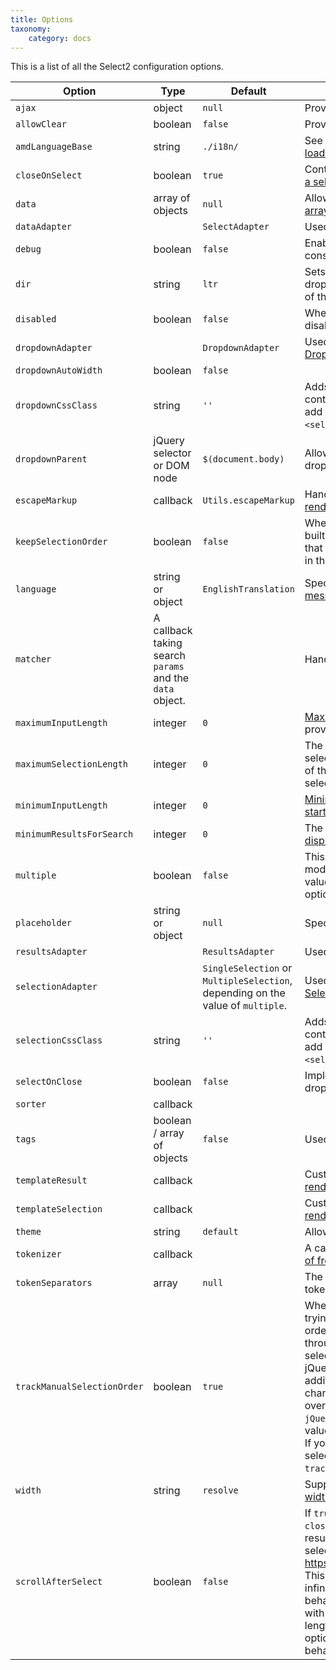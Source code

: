 ```yaml
---
title: Options
taxonomy:
    category: docs
---
```


This is a list of all the Select2 configuration options.

| Option | Type | Default | Description |
| ------ | ---- | ------- | ----------- |
| `ajax` | object | `null` | Provides support for [ajax data sources](/data-sources/ajax). |
| `allowClear` | boolean | `false` | Provides support for [clearable selections](/selections#clearable-selections). |
| `amdLanguageBase` | string | `./i18n/` | See [Using Select2 with AMD or CommonJS loaders](/builds-and-modules#using-select2-with-amd-or-commonjs-loaders). |
| `closeOnSelect` | boolean | `true` | Controls whether the dropdown is [closed after a selection is made](/dropdown#forcing-the-dropdown-to-remain-open-after-selection). |
| `data` | array of objects | `null` | Allows rendering dropdown options from an [array](/data-sources/arrays). |
| `dataAdapter` | | `SelectAdapter` | Used to override the built-in [DataAdapter](/advanced/default-adapters/data). |
| `debug` | boolean | `false` | Enable debugging messages in the browser console. |
| `dir` | string | `ltr` | Sets the [`dir` attribute](https://developer.mozilla.org/en-US/docs/Web/HTML/Global_attributes/dir) on the selection and dropdown containers to indicate the direction of the text. |
| `disabled` | boolean | `false` | When set to `true`, the select control will be disabled. |
| `dropdownAdapter` | | `DropdownAdapter` | Used to override the built-in [DropdownAdapter](/advanced/default-adapters/dropdown) |
| `dropdownAutoWidth` | boolean | `false` | |
| `dropdownCssClass` | string | `''` | Adds additional CSS classes to the dropdown container. The helper `:all:` can be used to add all CSS classes present on the original `<select>` element. |
| `dropdownParent` | jQuery selector or DOM node | `$(document.body)` | Allows you to [customize placement](/dropdown#dropdown-placement) of the dropdown. |
| `escapeMarkup` | callback | `Utils.escapeMarkup` | Handles [automatic escaping of content rendered by custom templates](/dropdown#built-in-escaping). |
| `keepSelectionOrder` | boolean | `false` | When set to `true` and `multiple: true`, the built-in dataAdapter will preserve the order that options are selected and return that order in the control value.
| `language` | string or object | `EnglishTranslation` | Specify the [language used for Select2 messages](/i18n#message-translations). |
| `matcher` | A callback taking search `params` and the `data` object. | | Handles custom [search matching](/searching#customizing-how-results-are-matched). |
| `maximumInputLength` | integer | `0` | [Maximum number of characters](/searching#maximum-search-term-length) that may be provided for a search term. |
| `maximumSelectionLength` | integer | `0` | The maximum number of items that may be selected in a multi-select control. If the value of this option is less than 1, the number of selected items will not be limited.
| `minimumInputLength` | integer | `0` | [Minimum number of characters required to start a search.](/searching#minimum-search-term-length) |
| `minimumResultsForSearch` | integer | `0` | The minimum number of results required to [display the search box](/searching#limiting-display-of-the-search-box-to-large-result-sets). |
| `multiple` | boolean | `false` | This option enables multi-select (pillbox) mode. Select2 will automatically map the value of the `multiple` HTML attribute to this option during initialization. |
| `placeholder` | string or object | `null` | Specifies the [placeholder](/placeholders) for the control. |
| `resultsAdapter` | | `ResultsAdapter` | Used to override the built-in [ResultsAdapter](/advanced/default-adapters/results). |
| `selectionAdapter` | | `SingleSelection` or `MultipleSelection`, depending on the value of `multiple`. | Used to override the built-in [SelectionAdapter](/advanced/default-adapters/selection). |
| `selectionCssClass` | string | `''` | Adds additional CSS classes to the selection container. The helper `:all:` can be used to add all CSS classes present on the original `<select>` element. |
| `selectOnClose` | boolean | `false` | Implements [automatic selection](/dropdown#automatic-selection) when the dropdown is closed. |
| `sorter` | callback | | |
| `tags` | boolean / array of objects | `false` | Used to enable [free text responses](/tagging). |
| `templateResult` | callback | | Customizes the way that [search results are rendered](/dropdown#templating). |
| `templateSelection` | callback | | Customizes the way that [selections are rendered](/selections#templating). |
| `theme` | string | `default` | Allows you to set the [theme](/appearance#themes). |
| `tokenizer` | callback | | A callback that handles [automatic tokenization of free-text entry](/tagging#automatic-tokenization-into-tags). |
| `tokenSeparators` | array | `null` | The list of characters that should be used as token separators. |
| `trackManualSelectionOrder` | boolean | `true` | When `keepSelectionOrder: true`, this controls trying to track manual selection changes and ordering. Tracking user selection order made through the control itself is accurate, but selections performed externally via DOM or jQuery has some limitations.  This flag enables additional event handlers to track individual changes, but has some performance overheads.  Setting the control value using `jQuery.val([...])` still cannot preserve the value ordering though.<br />If your application does not manually change selections, you may want to try to use `trackManualSelectionOrder: false`.
| `width` | string | `resolve` | Supports [customization of the container width](/appearance#container-width). |
| `scrollAfterSelect` | boolean | `false` | If `true`, resolves issue for multiselects using `closeOnSelect: false` that caused the list of results to scroll to the first selection after each select/unselect (see https://github.com/select2/select2/pull/5150). This behaviour was intentional to deal with infinite scroll UI issues (if you need this behavior, set `false`) but it created an issue with multiselect dropdown boxes of fixed length. This pull request adds a configurable option to toggle between these two desirable behaviours. |
